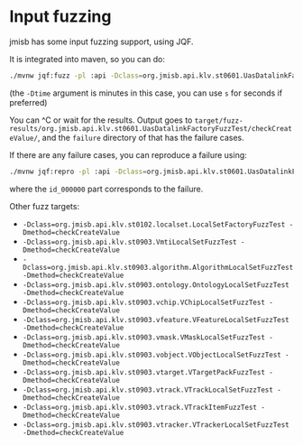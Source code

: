 Input fuzzing
=============

jmisb has some input fuzzing support, using JQF.

It is integrated into maven, so you can do:

``` sh
./mvnw jqf:fuzz -pl :api -Dclass=org.jmisb.api.klv.st0601.UasDatalinkFactoryFuzzTest -Dmethod=checkCreateValue -Dtime=25m
```

(the `-Dtime` argument is minutes in this case, you can use `s` for seconds if preferred)

You can ^C or wait for the results.
Output goes to `target/fuzz-results/org.jmisb.api.klv.st0601.UasDatalinkFactoryFuzzTest/checkCreateValue/`, and
the `failure` directory of that has the failure cases.

If there are any failure cases, you can reproduce a failure using:

``` sh
./mvnw jqf:repro -pl :api -Dclass=org.jmisb.api.klv.st0601.UasDatalinkFactoryFuzzTest -Dmethod=checkCreateValue -Dinput=api/target/fuzz-results/org.jmisb.api.klv.st0601.UasDatalinkFactoryFuzzTest/checkCreateValue/failures/id_000000 -DprintArgs
```

where the `id_000000` part corresponds to the failure.

Other fuzz targets:

- `-Dclass=org.jmisb.api.klv.st0102.localset.LocalSetFactoryFuzzTest -Dmethod=checkCreateValue`
- `-Dclass=org.jmisb.api.klv.st0903.VmtiLocalSetFuzzTest -Dmethod=checkCreateValue`
- `-Dclass=org.jmisb.api.klv.st0903.algorithm.AlgorithmLocalSetFuzzTest -Dmethod=checkCreateValue`
- `-Dclass=org.jmisb.api.klv.st0903.ontology.OntologyLocalSetFuzzTest -Dmethod=checkCreateValue`
- `-Dclass=org.jmisb.api.klv.st0903.vchip.VChipLocalSetFuzzTest -Dmethod=checkCreateValue`
- `-Dclass=org.jmisb.api.klv.st0903.vfeature.VFeatureLocalSetFuzzTest -Dmethod=checkCreateValue`
- `-Dclass=org.jmisb.api.klv.st0903.vmask.VMaskLocalSetFuzzTest -Dmethod=checkCreateValue`
- `-Dclass=org.jmisb.api.klv.st0903.vobject.VObjectLocalSetFuzzTest -Dmethod=checkCreateValue`
- `-Dclass=org.jmisb.api.klv.st0903.vtarget.VTargetPackFuzzTest -Dmethod=checkCreateValue`
- `-Dclass=org.jmisb.api.klv.st0903.vtrack.VTrackLocalSetFuzzTest -Dmethod=checkCreateValue`
- `-Dclass=org.jmisb.api.klv.st0903.vtrack.VTrackItemFuzzTest -Dmethod=checkCreateValue`
- `-Dclass=org.jmisb.api.klv.st0903.vtracker.VTrackerLocalSetFuzzTest -Dmethod=checkCreateValue`

